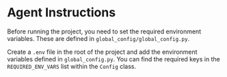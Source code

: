 # Agent Instructions

Before running the project, you need to set the required environment variables. These are defined in `global_config/global_config.py`.

Create a `.env` file in the root of the project and add the environment variables defined in `global_config.py`. You can find the required keys in the `REQUIRED_ENV_VARS` list within the `Config` class.
